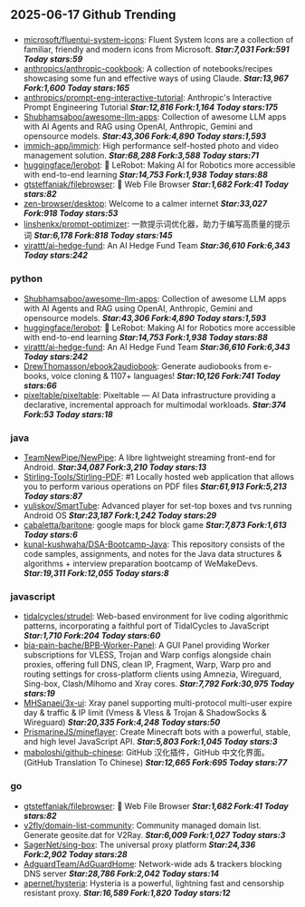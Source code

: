 ## 2025-06-17 Github Trending

### 
* [microsoft/fluentui-system-icons](https://github.com/microsoft/fluentui-system-icons): Fluent System Icons are a collection of familiar, friendly and modern icons from Microsoft. ***Star:7,031 Fork:591 Today stars:59***
* [anthropics/anthropic-cookbook](https://github.com/anthropics/anthropic-cookbook): A collection of notebooks/recipes showcasing some fun and effective ways of using Claude. ***Star:13,967 Fork:1,600 Today stars:165***
* [anthropics/prompt-eng-interactive-tutorial](https://github.com/anthropics/prompt-eng-interactive-tutorial): Anthropic's Interactive Prompt Engineering Tutorial ***Star:12,816 Fork:1,164 Today stars:175***
* [Shubhamsaboo/awesome-llm-apps](https://github.com/Shubhamsaboo/awesome-llm-apps): Collection of awesome LLM apps with AI Agents and RAG using OpenAI, Anthropic, Gemini and opensource models. ***Star:43,306 Fork:4,890 Today stars:1,593***
* [immich-app/immich](https://github.com/immich-app/immich): High performance self-hosted photo and video management solution. ***Star:68,288 Fork:3,588 Today stars:71***
* [huggingface/lerobot](https://github.com/huggingface/lerobot): 🤗 LeRobot: Making AI for Robotics more accessible with end-to-end learning ***Star:14,753 Fork:1,938 Today stars:88***
* [gtsteffaniak/filebrowser](https://github.com/gtsteffaniak/filebrowser): 📂 Web File Browser ***Star:1,682 Fork:41 Today stars:82***
* [zen-browser/desktop](https://github.com/zen-browser/desktop): Welcome to a calmer internet ***Star:33,027 Fork:918 Today stars:53***
* [linshenkx/prompt-optimizer](https://github.com/linshenkx/prompt-optimizer): 一款提示词优化器，助力于编写高质量的提示词 ***Star:6,178 Fork:818 Today stars:145***
* [virattt/ai-hedge-fund](https://github.com/virattt/ai-hedge-fund): An AI Hedge Fund Team ***Star:36,610 Fork:6,343 Today stars:242***

### python
* [Shubhamsaboo/awesome-llm-apps](https://github.com/Shubhamsaboo/awesome-llm-apps): Collection of awesome LLM apps with AI Agents and RAG using OpenAI, Anthropic, Gemini and opensource models. ***Star:43,306 Fork:4,890 Today stars:1,593***
* [huggingface/lerobot](https://github.com/huggingface/lerobot): 🤗 LeRobot: Making AI for Robotics more accessible with end-to-end learning ***Star:14,753 Fork:1,938 Today stars:88***
* [virattt/ai-hedge-fund](https://github.com/virattt/ai-hedge-fund): An AI Hedge Fund Team ***Star:36,610 Fork:6,343 Today stars:242***
* [DrewThomasson/ebook2audiobook](https://github.com/DrewThomasson/ebook2audiobook): Generate audiobooks from e-books, voice cloning & 1107+ languages! ***Star:10,126 Fork:741 Today stars:66***
* [pixeltable/pixeltable](https://github.com/pixeltable/pixeltable): Pixeltable — AI Data infrastructure providing a declarative, incremental approach for multimodal workloads. ***Star:374 Fork:53 Today stars:18***

### java
* [TeamNewPipe/NewPipe](https://github.com/TeamNewPipe/NewPipe): A libre lightweight streaming front-end for Android. ***Star:34,087 Fork:3,210 Today stars:13***
* [Stirling-Tools/Stirling-PDF](https://github.com/Stirling-Tools/Stirling-PDF): #1 Locally hosted web application that allows you to perform various operations on PDF files ***Star:61,913 Fork:5,213 Today stars:87***
* [yuliskov/SmartTube](https://github.com/yuliskov/SmartTube): Advanced player for set-top boxes and tvs running Android OS ***Star:23,187 Fork:1,242 Today stars:29***
* [cabaletta/baritone](https://github.com/cabaletta/baritone): google maps for block game ***Star:7,873 Fork:1,613 Today stars:6***
* [kunal-kushwaha/DSA-Bootcamp-Java](https://github.com/kunal-kushwaha/DSA-Bootcamp-Java): This repository consists of the code samples, assignments, and notes for the Java data structures & algorithms + interview preparation bootcamp of WeMakeDevs. ***Star:19,311 Fork:12,055 Today stars:8***

### javascript
* [tidalcycles/strudel](https://github.com/tidalcycles/strudel): Web-based environment for live coding algorithmic patterns, incorporating a faithful port of TidalCycles to JavaScript ***Star:1,710 Fork:204 Today stars:60***
* [bia-pain-bache/BPB-Worker-Panel](https://github.com/bia-pain-bache/BPB-Worker-Panel): A GUI Panel providing Worker subscriptions for VLESS, Trojan and Warp configs alongside chain proxies, offering full DNS, clean IP, Fragment, Warp, Warp pro and routing settings for cross-platform clients using Amnezia, Wireguard, Sing-box, Clash/Mihomo and Xray cores. ***Star:7,792 Fork:30,975 Today stars:19***
* [MHSanaei/3x-ui](https://github.com/MHSanaei/3x-ui): Xray panel supporting multi-protocol multi-user expire day & traffic & IP limit (Vmess & Vless & Trojan & ShadowSocks & Wireguard) ***Star:20,335 Fork:4,248 Today stars:50***
* [PrismarineJS/mineflayer](https://github.com/PrismarineJS/mineflayer): Create Minecraft bots with a powerful, stable, and high level JavaScript API. ***Star:5,803 Fork:1,045 Today stars:3***
* [maboloshi/github-chinese](https://github.com/maboloshi/github-chinese): GitHub 汉化插件，GitHub 中文化界面。 (GitHub Translation To Chinese) ***Star:12,665 Fork:695 Today stars:77***

### go
* [gtsteffaniak/filebrowser](https://github.com/gtsteffaniak/filebrowser): 📂 Web File Browser ***Star:1,682 Fork:41 Today stars:82***
* [v2fly/domain-list-community](https://github.com/v2fly/domain-list-community): Community managed domain list. Generate geosite.dat for V2Ray. ***Star:6,009 Fork:1,027 Today stars:3***
* [SagerNet/sing-box](https://github.com/SagerNet/sing-box): The universal proxy platform ***Star:24,336 Fork:2,902 Today stars:28***
* [AdguardTeam/AdGuardHome](https://github.com/AdguardTeam/AdGuardHome): Network-wide ads & trackers blocking DNS server ***Star:28,786 Fork:2,042 Today stars:14***
* [apernet/hysteria](https://github.com/apernet/hysteria): Hysteria is a powerful, lightning fast and censorship resistant proxy. ***Star:16,589 Fork:1,820 Today stars:12***
